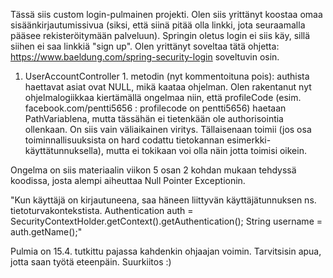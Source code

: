 Tässä siis custom login-pulmainen projekti. Olen siis yrittänyt koostaa omaa sisäänkirjautumissivua (siksi, että siinä pitää olla linkki, jota seuraamalla pääsee rekisteröitymään palveluun). Springin oletus login ei siis käy, sillä siihen ei saa linkkiä "sign up". Olen yrittänyt soveltaa tätä ohjetta: https://www.baeldung.com/spring-security-login soveltuvin osin.

1. UserAccountController 1. metodin (nyt kommentoituna pois): authista haettavat asiat ovat NULL, mikä kaataa ohjelman. Olen rakentanut nyt ohjelmalogiikkaa kiertämällä ongelmaa niin, että profileCode (esim. facebook.com/pentti5656 : profilecode on pentti5656) haetaan PathVariablena, mutta tässähän ei tietenkään ole authorisointia ollenkaan. On siis vain väliaikainen viritys. Tällaisenaan toimii (jos osa toiminnallisuuksista on hard codattu tietokannan esimerkki-käyttätunnuksella), mutta ei tokikaan voi olla näin jotta toimisi oikein.

Ongelma on siis materiaalin viikon 5 osan 2 kohdan mukaan tehdyssä koodissa, josta alempi aiheuttaa Null Pointer Exceptionin.

"Kun käyttäjä on kirjautuneena, saa häneen liittyvän käyttäjätunnuksen ns. tietoturvakontekstista.
Authentication auth = SecurityContextHolder.getContext().getAuthentication();
String username = auth.getName();"

Pulmia on 15.4. tutkittu pajassa kahdenkin ohjaajan voimin. Tarvitsisin apua, jotta saan työtä eteenpäin. Suurkiitos :)

